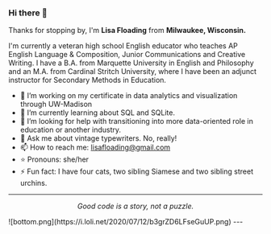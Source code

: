 ### Hi there 👋

<!--
**Lisa-Floading/Lisa-Floading** is a ✨ _special_ ✨ repository because its `README.md` (this file) appears on your GitHub profile.


---

![TmAP8n236xqh75Q.png](https://i.loli.net/2020/07/13/OiwrC2KRZNPA9cJ.png)
<!-- You can edit this image in paint and host the image on https://sm.ms/ -->

Thanks for stopping by, I'm **Lisa Floading** from **Milwaukee, Wisconsin.**

I'm currently a veteran high school English educator who teaches AP English Language & Composition, Junior Communications and Creative Writing. I have a B.A. from Marquette University in English and Philosophy and an M.A. from Cardinal Stritch University, where I have been an adjunct instructor for Secondary Methods in Education. 
 
- 🔭 I’m working on my certificate in data analytics and visualization through UW-Madison
- 🌱 I’m currently learning about SQL and SQLite. 
- 🤔 I’m looking for help with transitioning into more data-oriented role in education or another industry. 
- 💬 Ask me about vintage typewriters. No, really!
- 📫 How to reach me: lisafloading@gmail.com
- ⭐️ Pronouns: she/her
- ⚡ Fun fact: I have four cats, two sibling Siamese and two sibling street urchins. 
---
<p align="center">
  <i>Good code is a story, not a puzzle.</i><br/>
</p>
![bottom.png](https://i.loli.net/2020/07/12/b3grZD6LFseGuUP.png)
---
